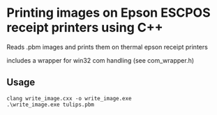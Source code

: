 # Printing images on Epson ESCPOS receipt printers using C++

Reads .pbm images and prints them on thermal epson receipt printers

includes a wrapper for win32 com handling (see com_wrapper.h)

## Usage
```
clang write_image.cxx -o write_image.exe
.\write_image.exe tulips.pbm
```
